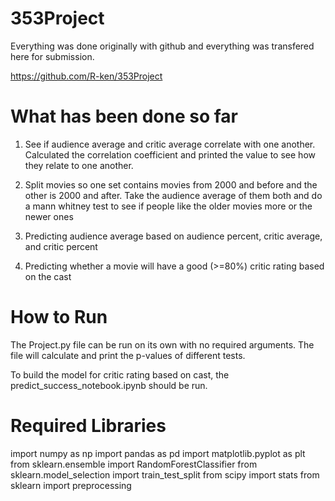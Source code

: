# 353Project

Everything was done originally with github and everything was transfered here for submission.

https://github.com/R-ken/353Project

# What has been done so far

1. See if audience average and critic average correlate with one another. Calculated the correlation coefficient and printed the value to see how they relate to one another.

2. Split movies so one set contains movies from 2000 and before and the other is 2000 and after. Take the audience average of them both and do a mann whitney test to see if people like the older movies more or the newer ones

3. Predicting audience average based on audience percent, critic average, and critic percent

4. Predicting whether a movie will have a good (>=80%) critic rating based on the cast 


# How to Run

The Project.py file can be run on its own with no required arguments. The file will calculate and print the p-values of different tests.

To build the model for critic rating based on cast, the predict_success_notebook.ipynb should be run. 

# Required Libraries

import numpy as np
import pandas as pd
import matplotlib.pyplot as plt
from sklearn.ensemble import RandomForestClassifier
from sklearn.model_selection import train_test_split
from scipy import stats
from sklearn import preprocessing
